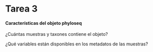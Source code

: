 # Tarea 3
#### Características del objeto phyloseq


¿Cuántas muestras y taxones contiene el objeto?

¿Qué variables están disponibles en los metadatos de las muestras?


